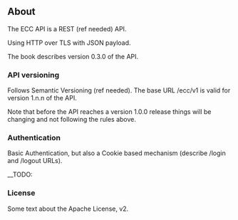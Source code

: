 ## About

The ECC API is a REST (ref needed) API. 

Using HTTP over TLS with JSON payload.

The book describes version 0.3.0 of the API. 

### API versioning

Follows Semantic Versioning (ref needed). The base URL /ecc/v1 is valid for version 1.n.n of the API. 

Note that before the API reaches a version 1.0.0 release things will be changing and not following the rules above.

### Authentication

Basic Authentication, but also a Cookie based mechanism (describe /login and /logout URLs).

__TODO: 

### License

Some text about the Apache License, v2. 

